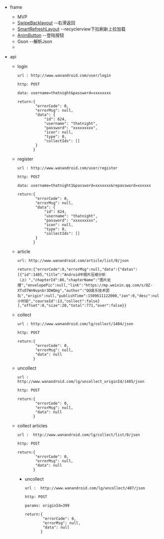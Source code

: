 
- frame
    - MVP
    - [SwipeBacklayout](https://github.com/ikew0ng/SwipeBackLayout) --右滑返回
    - [SmartRefreshLayout](https://github.com/scwang90/SmartRefreshLayout) --recyclerview下拉刷新上拉加载
    - [AnimButton](https://github.com/thatnight/AnimButton) --登陆按钮
    - Gson --解析Json
    - 

- api
    - login
    
        ```
        url : http://www.wanandroid.com/user/login
    
        http: POST
    
        data: username=thatnight&password=xxxxxxxx
    
        return:{
                "errorCode": 0,
                "errorMsg": null,
                "data": {
                    "id": 624,
                    "username": "thatnight",
                    "password": "xxxxxxxxx",
                    "icon": null,
                    "type": 0,
                    "collectIds": []
                }
               }
        ```
        
    - register
    
        ```
        url : http://www.wanandroid.com/user/register
    
        http: POST
    
        data: username=thatnight1&password=xxxxxxx&repassword=xxxxxx
    
        return:{
                "errorCode": 0,
                "errorMsg": null,
                "data": {
                    "id": 624,
                    "username": "thatnight",
                    "password": "xxxxxxxxx",
                    "icon": null,
                    "type": 0,
                    "collectIds": []
                }
               }
        ```
    - article
    
        ```
        url: http://www.wanandroid.com/article/list/0/json
        
        return:{"errorCode":0,"errorMsg":null,"data":{"datas":[{"id":1485,"title":"Android中图片压缩分析（上）","chapterId":86,"chapterName":"图片处理","envelopePic":null,"link":"https://mp.weixin.qq.com/s/QZ-XTsO7WnNvpnbr3DWQmg","author":"QQ音乐技术团队","origin":null,"publishTime":1509611122000,"zan":0,"desc":null,"visible":0,"niceDate":"2小时前","courseId":13,"collect":false}
        ],"offset":0,"size":20,"total":771,"over":false}}
       
        ```
        
    - collect
    
        ```
        url : http://www.wanandroid.com/lg/collect/1484/json
    
        http: POST
    
        return:{
                "errorCode": 0,
                "errorMsg": null,
                "data": null
               }
        ```
        
    - uncollect
    
        ```
        url :  http://www.wanandroid.com/lg/uncollect_originId/1485/json
    
        http: POST
    
        return:{
                "errorCode": 0,
                "errorMsg": null,
                "data": null
               }
        ```
        
    - collect articles
    
        ```
        url :  http://www.wanandroid.com/lg/collect/list/0/json
    
        http: POST
    
        return:{
                "errorCode": 0,
                "errorMsg": null,
                "data": null
               }
        ```   
        
        - uncollect 
        
            ```
            url :  http://www.wanandroid.com/lg/uncollect/407/json
                
            http: POST
            
            params: originId=399
                
            return:{
                    "errorCode": 0,
                    "errorMsg": null,
                    "data": null
                   }
            ```
            